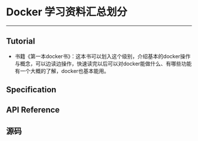 # Docker 学习资料汇总划分
***
## Tutorial
- 书籍《第一本docker书》：这本书可以划入这个级别，介绍基本的docker操作与概念，可以边读边操作，快速读完以后可以对docker能做什么、有哪些功能有一个大概的了解，docker也基本能用。

## Specification

## API Reference

## 源码